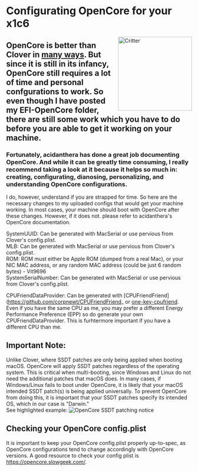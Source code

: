 ﻿# Configurating OpenCore for your x1c6
<img align="right" src="https://i.imgur.com/u2Nukp7.png" alt="Critter" width="200">

## OpenCore is better than Clover in [many ways](https://khronokernel-2.gitbook.io/opencore-vanilla-desktop-guide/). But since it is still in its infancy, OpenCore still requires a lot of time and personal confgurations to work. So even though I have posted my EFI-OpenCore folder, there are still some work which you have to do before you are able to get it working on your machine.

### Fortunately, acidanthera has done a great job documenting OpenCore. And while it can be greatly time consuming, I really recommend taking a look at it because it helps so much in: creating, configurating, dianosing, personalizing, and understanding OpenCore configurations. 

I do, however, understand if you are strapped for time. So here are the necessary changes to my uploaded configs that would get your machine working. In most cases, your machine should boot with OpenCore after these changes. However, if it does not. please refer to acidanthera's OpenCore documentation.


SystemUUID: Can be generated with MacSerial or use pervious from Clover's config.plist.  
MLB: Can be generated with MacSerial or use pervious from Clover's config.plist.  
ROM: ROM must either be Apple ROM (dumped from a real Mac), or your NIC MAC address, or any random MAC address (could be just 6 random bytes) - Vit9696  
SystemSerialNumber: Can be generated with MacSerial or use pervious from Clover's config.plist.  

CPUFriendDataProvider: Can be generated with [CPUFriendFriend](https://github.com/corpnewt/CPUFriendFriend_ or [one-key-cpufriend](https://github.com/stevezhengshiqi/one-key-cpufriend). Even if you have the same CPU as me, you may prefer a different Energy Performance Preference (EPP) so do generate your own CPUFriendDataProvider. This is furhtermore important if you have a different CPU than me.  

## Important Note:
Unlike Clover, where SSDT patches are only being applied when booting macOS. OpenCore will apply SSDT patches regardless of the operating system. This is critical when multi-booting, since Windows and Linux do not need the additional patches that macOS does. In many cases, if Windows/Linux fails to boot under OpenCore, it is likely that your macOS intended SSDT patch(s) is being applied universally. To prevent OpenCore from doing this, it is important that your SSDT patches specify its intended OS, which in our case is "Darwin."  
See highlighted example: 
![OpenCore SSDT patching notice](https://raw.githubusercontent.com/tylernguyen/x1c6-hackintosh/master/assets/img/OpenCore%20SSDT%20patching%20notice.png)

## Checking your OpenCore config.plist
It is important to keep your OpenCore config.plist properly up-to-spec, as OpenCore configurations tend to change accordingly with OpenCore versions. A good resource to check your config plist is https://opencore.slowgeek.com/.